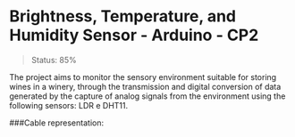 # Brightness, Temperature, and Humidity Sensor - Arduino - CP2
>Status: 85%


The project aims to monitor the sensory environment suitable for storing wines in a winery, 
through the transmission and digital conversion of data generated by the capture of analog signals 
from the environment using the following sensors: LDR e DHT11.

###Cable representation:
